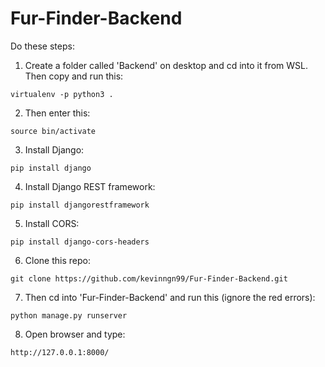# Fur-Finder-Backend

Do these steps:
1. Create a folder called 'Backend' on desktop and cd into it from WSL. Then copy and run this:
```
virtualenv -p python3 .
```
2. Then enter this:
```
source bin/activate
```
3. Install Django:
```
pip install django
```
4. Install Django REST framework:
```
pip install djangorestframework
```
5. Install CORS:
```
pip install django-cors-headers
```
6. Clone this repo:
```
git clone https://github.com/kevinngn99/Fur-Finder-Backend.git
```
7. Then cd into 'Fur-Finder-Backend' and run this (ignore the red errors):
```
python manage.py runserver
```
8. Open browser and type:
```
http://127.0.0.1:8000/
```
